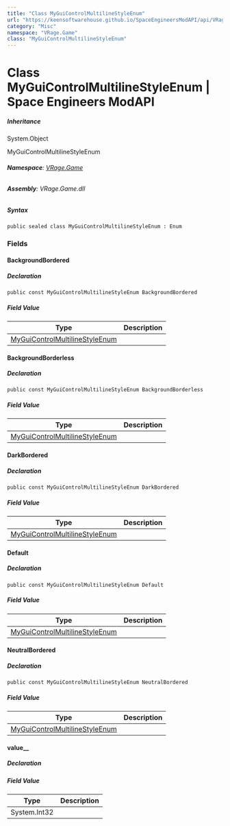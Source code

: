 ```yaml
---
title: "Class MyGuiControlMultilineStyleEnum"
url: "https://keensoftwarehouse.github.io/SpaceEngineersModAPI/api/VRage.Game.MyGuiControlMultilineStyleEnum.html"
category: "Misc"
namespace: "VRage.Game"
class: "MyGuiControlMultilineStyleEnum"
---
```


# Class MyGuiControlMultilineStyleEnum | Space Engineers ModAPI

##### Inheritance

System.Object

MyGuiControlMultilineStyleEnum

###### **Namespace**: [VRage.Game](https://keensoftwarehouse.github.io/SpaceEngineersModAPI/api/VRage.Game.html)

###### **Assembly**: VRage.Game.dll

##### Syntax

```
public sealed class MyGuiControlMultilineStyleEnum : Enum
```

### Fields

#### BackgroundBordered

##### Declaration

```
public const MyGuiControlMultilineStyleEnum BackgroundBordered
```

##### Field Value

| Type | Description |
| --- | --- |
| [MyGuiControlMultilineStyleEnum](https://keensoftwarehouse.github.io/SpaceEngineersModAPI/api/VRage.Game.MyGuiControlMultilineStyleEnum.html) |     |

#### BackgroundBorderless

##### Declaration

```
public const MyGuiControlMultilineStyleEnum BackgroundBorderless
```

##### Field Value

| Type | Description |
| --- | --- |
| [MyGuiControlMultilineStyleEnum](https://keensoftwarehouse.github.io/SpaceEngineersModAPI/api/VRage.Game.MyGuiControlMultilineStyleEnum.html) |     |

#### DarkBordered

##### Declaration

```
public const MyGuiControlMultilineStyleEnum DarkBordered
```

##### Field Value

| Type | Description |
| --- | --- |
| [MyGuiControlMultilineStyleEnum](https://keensoftwarehouse.github.io/SpaceEngineersModAPI/api/VRage.Game.MyGuiControlMultilineStyleEnum.html) |     |

#### Default

##### Declaration

```
public const MyGuiControlMultilineStyleEnum Default
```

##### Field Value

| Type | Description |
| --- | --- |
| [MyGuiControlMultilineStyleEnum](https://keensoftwarehouse.github.io/SpaceEngineersModAPI/api/VRage.Game.MyGuiControlMultilineStyleEnum.html) |     |

#### NeutralBordered

##### Declaration

```
public const MyGuiControlMultilineStyleEnum NeutralBordered
```

##### Field Value

| Type | Description |
| --- | --- |
| [MyGuiControlMultilineStyleEnum](https://keensoftwarehouse.github.io/SpaceEngineersModAPI/api/VRage.Game.MyGuiControlMultilineStyleEnum.html) |     |

#### value\_\_

##### Declaration

##### Field Value

| Type | Description |
| --- | --- |
| System.Int32 |     |